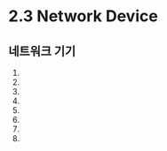 # 2.3 Network Device

## 네트워크 기기

1. []()</br>
2. []()</br>
3. []()</br>
4. []()</br>
5. []()</br>
6. []()</br>
7. []()</br>
8. []()</br>



